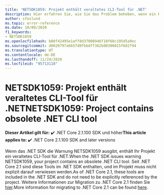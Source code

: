 ```yaml
---
title: 'NETSDK1059: Projekt enthält veraltetes CLI-Tool für .NET'
description: Hier erfahren Sie, wie Sie das Problem beheben, wenn ein Projekt ein veraltetes CLI-Tool für .NET enthält.
author: sfoslund
ms.topic: error-reference
ms.date: 10/09/2020
f1_keywords:
- NETSDK1059
ms.openlocfilehash: b80f42495e1aff8d37008946f10f68c195d5a9ec
ms.sourcegitcommit: d8020797a6657d0fbbdff362b80300815f682f94
ms.translationtype: HT
ms.contentlocale: de-DE
ms.lasthandoff: 11/24/2020
ms.locfileid: "95713118"
---
```

# <a name="netsdk1059-project-contains-obsolete-net-cli-tool"></a><span data-ttu-id="db55e-103">NETSDK1059: Projekt enthält veraltetes CLI-Tool für .NET</span><span class="sxs-lookup"><span data-stu-id="db55e-103">NETSDK1059: Project contains obsolete .NET CLI tool</span></span>

<span data-ttu-id="db55e-104">**Dieser Artikel gilt für:** ✔️ .NET Core 2.1.100 SDK und höher</span><span class="sxs-lookup"><span data-stu-id="db55e-104">**This article applies to:** ✔️ .NET Core 2.1.100 SDK and later versions</span></span>

<span data-ttu-id="db55e-105">Wenn das .NET SDK die Warnung NETSDK1059 ausgibt, enthält Ihr Projekt ein veraltetes CLI-Tool für .NET.</span><span class="sxs-lookup"><span data-stu-id="db55e-105">When the .NET SDK issues warning NETSDK1059, your project contains an obsolete .NET CLI tool.</span></span> <span data-ttu-id="db55e-106">Seit .NET Core 2.1 sind diese Tools im .NET SDK enthalten, und im Projekt muss nicht explizit darauf verwiesen werden.</span><span class="sxs-lookup"><span data-stu-id="db55e-106">As of .NET Core 2.1, these tools are included in the .NET SDK and do not need to be explicitly referenced by the project.</span></span> <span data-ttu-id="db55e-107">Weitere Informationen zur Migration zu .NET Core 2.1 finden Sie [hier](https://aka.ms/dotnetclitools-in-box).</span><span class="sxs-lookup"><span data-stu-id="db55e-107">More information for migrating to .NET Core 2.1 can be found [here](https://aka.ms/dotnetclitools-in-box).</span></span>
